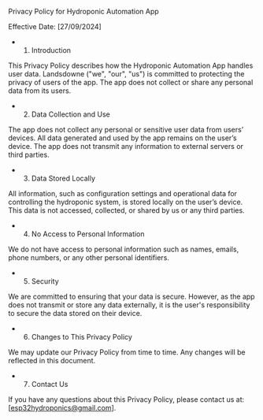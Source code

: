 Privacy Policy for Hydroponic Automation App

Effective Date: [27/09/2024]
   - 1. Introduction

This Privacy Policy describes how the Hydroponic Automation App handles user data. Landsdowne ("we", "our", "us") is committed to protecting the privacy of users of the app. The app does not collect or share any personal data from its users.
   - 2. Data Collection and Use

The app does not collect any personal or sensitive user data from users’ devices. All data generated and used by the app remains on the user’s device. The app does not transmit any information to external servers or third parties.
   - 3. Data Stored Locally

All information, such as configuration settings and operational data for controlling the hydroponic system, is stored locally on the user’s device. This data is not accessed, collected, or shared by us or any third parties.
   - 4. No Access to Personal Information

We do not have access to personal information such as names, emails, phone numbers, or any other personal identifiers.
   - 5. Security

We are committed to ensuring that your data is secure. However, as the app does not transmit or store any data externally, it is the user's responsibility to secure the data stored on their device.
   - 6. Changes to This Privacy Policy

We may update our Privacy Policy from time to time. Any changes will be reflected in this document.
   - 7. Contact Us

If you have any questions about this Privacy Policy, please contact us at: [esp32hydroponics@gmail.com].
